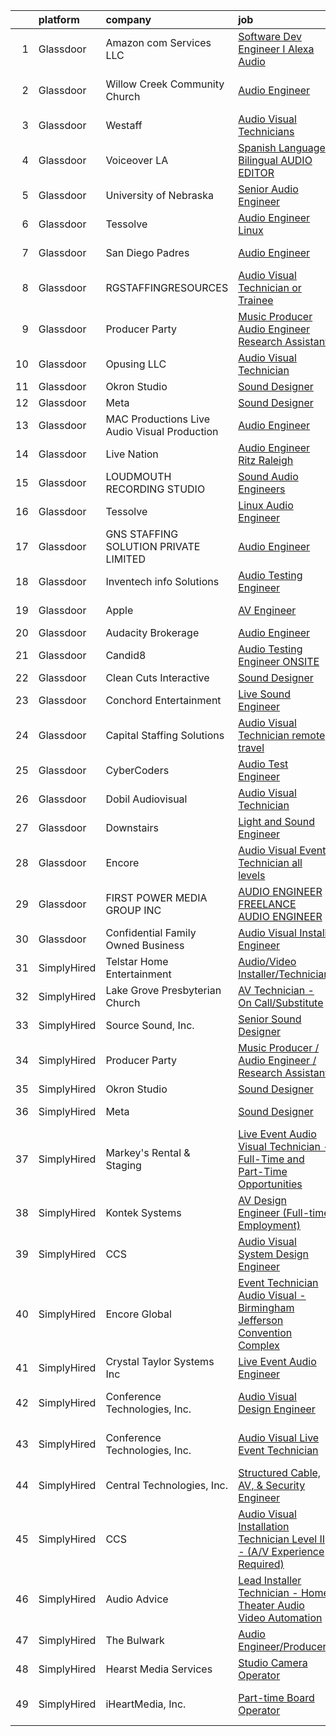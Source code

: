 

|    | platform    | company                                      | job                                                                                                                                                                                                                                                                                                                                                                                                                                                                                                                                                                                                                                                                                                                                                                                                                                                                                                                                                                                                                                                                                                                                                                                                                                                                                                                                                                                          | update_time   | location                    |
|---:|:------------|:---------------------------------------------|:---------------------------------------------------------------------------------------------------------------------------------------------------------------------------------------------------------------------------------------------------------------------------------------------------------------------------------------------------------------------------------------------------------------------------------------------------------------------------------------------------------------------------------------------------------------------------------------------------------------------------------------------------------------------------------------------------------------------------------------------------------------------------------------------------------------------------------------------------------------------------------------------------------------------------------------------------------------------------------------------------------------------------------------------------------------------------------------------------------------------------------------------------------------------------------------------------------------------------------------------------------------------------------------------------------------------------------------------------------------------------------------------|:--------------|:----------------------------|
|  1 | Glassdoor   | Amazon com Services LLC                      | [Software Dev Engineer   I  Alexa Audio](https://www.glassdoor.com/partner/jobListing.htm?pos=130&ao=1136043&s=58&guid=00000182d8f991c78ed479481bf0574d&src=GD_JOB_AD&t=SR&vt=w&cs=1_47227f43&cb=1661497610996&jobListingId=1008082334398&jrtk=3-0-1gbcfj4f8kui3801-1gbcfj4fnjm5f800-1c8cded26f7f6b49-)                                                                                                                                                                                                                                                                                                                                                                                                                                                                                                                                                                                                                                                                                                                                                                                                                                                                                                                                                                                                                                                                                      | 5d            | Sunnyvale, CA               |
|  2 | Glassdoor   | Willow Creek Community Church                | [Audio Engineer](https://www.glassdoor.com/partner/jobListing.htm?pos=121&ao=1136043&s=58&guid=00000182d8f991c78ed479481bf0574d&src=GD_JOB_AD&t=SR&vt=w&ea=1&cs=1_f9b27898&cb=1661497610996&jobListingId=1008079971062&jrtk=3-0-1gbcfj4f8kui3801-1gbcfj4fnjm5f800-5f6115225a2478d4-)                                                                                                                                                                                                                                                                                                                                                                                                                                                                                                                                                                                                                                                                                                                                                                                                                                                                                                                                                                                                                                                                                                         | 7d            | South Barrington, IL        |
|  3 | Glassdoor   | Westaff                                      | [Audio Visual Technicians](https://www.glassdoor.com/partner/jobListing.htm?pos=113&ao=1110586&s=58&guid=00000182d8f991c78ed479481bf0574d&src=GD_JOB_AD&t=SR&vt=w&ea=1&cs=1_1bf5b6d9&cb=1661497610995&jobListingId=1008086594453&cpc=6FC5BA77C9A4CD78&jrtk=3-0-1gbcfj4f8kui3801-1gbcfj4fnjm5f800-38a9377f37f246b5--6NYlbfkN0BjjkWxnJMqt2bWVcRaVAlvBRsjLKeJHSTiWSuT7OinMaCUamQqkcii4RfH2hgQDyh5f9Hh5vkQVhFcPgDtaBpyupADB44ZllGmcS0bLZpiFFC_7y1MQ0GnwvhComSHVOf1gMPENF6hzsK0y9WT37gj5XJXq3-OmyU7XVxcBnx3P4-jgIsFUVWAcehupG868muve_NI1O9YLtsGdLiN5nqE_RnG0OpFOHsYgy-khNqo9K9gV6z0J8BCF2DENdYIJfcgj8JJTWOmlmB36Bdn1b3EL66-0mnyM2Z4W6FygRrm0lVm1vpNtw-UDLowqwE9pZPAF34-X3-_Um0da5gw1c-LkSaB8oLL2kH0inpjEXalFVxSCng6tFPm4a2_K95K8ktGUgmLF-rsD5NExv-4cUn9NVojYKts091Zp1OiYwjvCN6sO6XtZc3DBHJe1a3OnYZYJk6gdSDrhGx9cd55RIVg-gYGpEJotwo%3D)                                                                                                                                                                                                                                                                                                                                                                                                                                                                                                                                                            | 3d            | New Orleans, LA             |
|  4 | Glassdoor   | Voiceover LA                                 | [Spanish Language Bilingual AUDIO EDITOR](https://www.glassdoor.com/partner/jobListing.htm?pos=125&ao=1136043&s=58&guid=00000182d8f991c78ed479481bf0574d&src=GD_JOB_AD&t=SR&vt=w&ea=1&cs=1_9563fdce&cb=1661497610996&jobListingId=1008094120226&jrtk=3-0-1gbcfj4f8kui3801-1gbcfj4fnjm5f800-6202da474e906623-)                                                                                                                                                                                                                                                                                                                                                                                                                                                                                                                                                                                                                                                                                                                                                                                                                                                                                                                                                                                                                                                                                | 24h           | Remote                      |
|  5 | Glassdoor   | University of Nebraska                       | [Senior Audio Engineer](https://www.glassdoor.com/partner/jobListing.htm?pos=126&ao=1136043&s=58&guid=00000182d8f991c78ed479481bf0574d&src=GD_JOB_AD&t=SR&vt=w&cs=1_40f0dee3&cb=1661497610996&jobListingId=1008081982460&jrtk=3-0-1gbcfj4f8kui3801-1gbcfj4fnjm5f800-ea713fcb67afc116-)                                                                                                                                                                                                                                                                                                                                                                                                                                                                                                                                                                                                                                                                                                                                                                                                                                                                                                                                                                                                                                                                                                       | 6d            | Lincoln, NE                 |
|  6 | Glassdoor   | Tessolve                                     | [Audio Engineer  Linux ](https://www.glassdoor.com/partner/jobListing.htm?pos=124&ao=1136043&s=58&guid=00000182d8f991c78ed479481bf0574d&src=GD_JOB_AD&t=SR&vt=w&ea=1&cs=1_aecd2a1f&cb=1661497610996&jobListingId=1008090952820&jrtk=3-0-1gbcfj4f8kui3801-1gbcfj4fnjm5f800-7008142a89000d83-)                                                                                                                                                                                                                                                                                                                                                                                                                                                                                                                                                                                                                                                                                                                                                                                                                                                                                                                                                                                                                                                                                                 | 1d            | Sunnyvale, CA               |
|  7 | Glassdoor   | San Diego Padres                             | [Audio Engineer](https://www.glassdoor.com/partner/jobListing.htm?pos=118&ao=1136043&s=58&guid=00000182d8f991c78ed479481bf0574d&src=GD_JOB_AD&t=SR&vt=w&ea=1&cs=1_964798a3&cb=1661497610996&jobListingId=1008087488893&jrtk=3-0-1gbcfj4f8kui3801-1gbcfj4fnjm5f800-0ab1e7430391e7cd-)                                                                                                                                                                                                                                                                                                                                                                                                                                                                                                                                                                                                                                                                                                                                                                                                                                                                                                                                                                                                                                                                                                         | 3d            | San Diego, CA               |
|  8 | Glassdoor   | RGSTAFFINGRESOURCES                          | [Audio Visual Technician  or Trainee ](https://www.glassdoor.com/partner/jobListing.htm?pos=108&ao=1110586&s=58&guid=00000182d8f991c78ed479481bf0574d&src=GD_JOB_AD&t=SR&vt=w&ea=1&cs=1_dcb92909&cb=1661497610995&jobListingId=1008095220545&cpc=71532419B2302243&jrtk=3-0-1gbcfj4f8kui3801-1gbcfj4fnjm5f800-848d034d0960fafe--6NYlbfkN0AiSEjTlNS2GzyYz1B9QXC5hgXCjyjthZu1PBowGrpgQ1APuB1plr8QOeU3sT2ETwkpHdzK4SGYOiKtQ7d3e8dbeCHcqzZdxUCZu9BZH5LVRWQbu3vUTmGOks0T_I7GNNUv1DSTkaNhW8vvK2xi9Sm3yuYOiQH9KoNOMx60Vh3WznPGqk3eLQOP9mLtnyKN-3E-L2pnwKodMRrUWzPZLvkGduZt9sOggPSY52dce0JHnd7mrsZKj8EBiY7sj10H638rssRIBS1UK49y3fnw0p1OLY4c3RdV01gNjSsiUbleWUhow1PLkJgWFum-WrPDTsY8y2gaqpbc0yGSMXHAS45gYMDQo16H3Vdz3dAVnMPOEjdBzusp2-Lim2y70zqDqZks3pNy8VMJ6EHuvUKk6zc8kDP385osgQfwkxhJRrtZapcKTYeK2v1J5BcP4W4UJcCLlz2D1-1Yy9yjm-rXJ2kTsDkS47cj6qBqU9M08ZrT3cVWVzMzvPcGKNZgQ3VPv78GJy5bGOav7g%3D%3D)                                                                                                                                                                                                                                                                                                                                                                                                                                                                                                  | 24h           | Atlanta, GA                 |
|  9 | Glassdoor   | Producer Party                               | [Music Producer   Audio Engineer   Research Assistant](https://www.glassdoor.com/partner/jobListing.htm?pos=114&ao=1136043&s=58&guid=00000182d8f991c78ed479481bf0574d&src=GD_JOB_AD&t=SR&vt=w&ea=1&cs=1_1620e1d7&cb=1661497610995&jobListingId=1008091585950&jrtk=3-0-1gbcfj4f8kui3801-1gbcfj4fnjm5f800-0ab832e774ab98d7-)                                                                                                                                                                                                                                                                                                                                                                                                                                                                                                                                                                                                                                                                                                                                                                                                                                                                                                                                                                                                                                                                   | 1d            | Remote                      |
| 10 | Glassdoor   | Opusing LLC                                  | [Audio Visual Technician](https://www.glassdoor.com/partner/jobListing.htm?pos=112&ao=1110586&s=58&guid=00000182d8f991c78ed479481bf0574d&src=GD_JOB_AD&t=SR&vt=w&ea=1&cs=1_8c3f328a&cb=1661497610995&jobListingId=1008093659746&cpc=9908D8D4413DBB8A&jrtk=3-0-1gbcfj4f8kui3801-1gbcfj4fnjm5f800-f9f3b560759cb9db--6NYlbfkN0BI5eHmqjjPDl8s93JqC14YPAg6ztQoQDq3wdG9c7Dxwt5bt1LNMfbLXWrJAylyb1JD9aHKvBnan_UHUPk1w7CSKU6JMVIMpHHx76NHBP9BCXxY4xHVa0B-SKseDjZlrtZT9wTLv2tKmsnktrVq7RMcbxEoahAKvRhIO0Kv2szMd41JVu2ttUwgLG-PivPJ4rXUQMxYQGtab0JnH_ZLr4BzpqY5tmOvkicrnjsmRQtHT0zsp0osRRLqIjyjjggkLTpuHI9sPmWTO57fGfd9AjCn65C3hPRGWg_5AtO7HUuKVbpU6bECypwz8qdGX217i_hkTCsaIxLMtL7pQQcY2u_YjwCNJoxoW_IZNLch005wpBHVGfYem8zUhhVMGU38o0KG1vFpPuSBJiZEVG4b9yNnu-1seAVlj0OxqijJB_6RG8pi88KIYxY-L4IoYz5GqmRPSYEt7OQS_rWJ2VmDqwGrbYZjoMUy9iL1c6tl0dYLX66A8qcHlL69ddcTRi5rTsemRB0kKoGfxQ%3D%3D)                                                                                                                                                                                                                                                                                                                                                                                                                                                                                                               | 24h           | Los Angeles, CA             |
| 11 | Glassdoor   | Okron Studio                                 | [Sound Designer](https://www.glassdoor.com/partner/jobListing.htm?pos=117&ao=1136043&s=58&guid=00000182d8f991c78ed479481bf0574d&src=GD_JOB_AD&t=SR&vt=w&ea=1&cs=1_2be12389&cb=1661497610996&jobListingId=1008079733036&jrtk=3-0-1gbcfj4f8kui3801-1gbcfj4fnjm5f800-d7d03bc56f607eed-)                                                                                                                                                                                                                                                                                                                                                                                                                                                                                                                                                                                                                                                                                                                                                                                                                                                                                                                                                                                                                                                                                                         | 7d            | Remote                      |
| 12 | Glassdoor   | Meta                                         | [Sound Designer](https://www.glassdoor.com/partner/jobListing.htm?pos=120&ao=1136043&s=58&guid=00000182d8f991c78ed479481bf0574d&src=GD_JOB_AD&t=SR&vt=w&cs=1_3ae33c7c&cb=1661497610996&jobListingId=1008068607284&jrtk=3-0-1gbcfj4f8kui3801-1gbcfj4fnjm5f800-994aa574a818d0ec-)                                                                                                                                                                                                                                                                                                                                                                                                                                                                                                                                                                                                                                                                                                                                                                                                                                                                                                                                                                                                                                                                                                              | 13d           | Remote                      |
| 13 | Glassdoor   | MAC Productions Live Audio Visual Production | [Audio Engineer](https://www.glassdoor.com/partner/jobListing.htm?pos=101&ao=1110586&s=58&guid=00000182d8f991c78ed479481bf0574d&src=GD_JOB_AD&t=SR&vt=w&ea=1&cs=1_70030ab7&cb=1661497610994&jobListingId=1008088368440&cpc=9A35C3CDC9AD954F&jrtk=3-0-1gbcfj4f8kui3801-1gbcfj4fnjm5f800-c532bcc5b656820f--6NYlbfkN0D0ZqxdZg2TwcIemQ4yr89eGinLCR7bn2QHXosobzuZILo9zeyiR6UTt7ug0SPTCh5ozP5dAgZaFTTuNnEXk0fUAByKF_pKu2QZarnNESNx0fd2Z_6gSF0pNqZqxHV5wvkLgGlGDOl5wlaIJG52KVq_QM5F6_ahMNOivKkxdoY-Ig8uqK453EbhmJRY_uR66yaVwt6xrOAmSTjbXNj2EhL2q9lVlvl1OXd1ZizkJuJGq25gwM3AYYhH_XNM_zQu8uqV3nnZf_8EIHYk4qdi5n5TzG6NbxJpsVLIn4uqSE6GvzKzgCANvrFavzb6PBuv1fw6md44z3P9qHpI5HjDOlSZQuxTvQO1A3dFOpilu7r_wyVN1AyWoJxBBHAxxwaEVjiLKtFa44iKwUl4CBWWtZbQ_u_valZgxbYfnTkMd-kfsTvjcJbCktF0bIyiSIIAYMPcaBCNI2G2OAEyCynBGy4Cxm-hw95cgtKLi8Z7nGyMVZ2_jipN3cwtAU_gdvTpcCItmcXLTK5nAg%3D%3D)                                                                                                                                                                                                                                                                                                                                                                                                                                                                                                                        | 2d            | Cincinnati, OH              |
| 14 | Glassdoor   | Live Nation                                  | [Audio Engineer   Ritz Raleigh](https://www.glassdoor.com/partner/jobListing.htm?pos=128&ao=1136043&s=58&guid=00000182d8f991c78ed479481bf0574d&src=GD_JOB_AD&t=SR&vt=w&cs=1_627d1db9&cb=1661497610996&jobListingId=1008069042687&jrtk=3-0-1gbcfj4f8kui3801-1gbcfj4fnjm5f800-8631470ac1702c27-)                                                                                                                                                                                                                                                                                                                                                                                                                                                                                                                                                                                                                                                                                                                                                                                                                                                                                                                                                                                                                                                                                               | 13d           | Raleigh, NC                 |
| 15 | Glassdoor   | LOUDMOUTH RECORDING STUDIO                   | [Sound   Audio Engineers](https://www.glassdoor.com/partner/jobListing.htm?pos=116&ao=1136043&s=58&guid=00000182d8f991c78ed479481bf0574d&src=GD_JOB_AD&t=SR&vt=w&ea=1&cs=1_184d5ce2&cb=1661497610996&jobListingId=1008070276907&jrtk=3-0-1gbcfj4f8kui3801-1gbcfj4fnjm5f800-eb478c6bbd903257-)                                                                                                                                                                                                                                                                                                                                                                                                                                                                                                                                                                                                                                                                                                                                                                                                                                                                                                                                                                                                                                                                                                | 11d           | Toledo, OH                  |
| 16 | Glassdoor   | Tessolve                                     | [Linux Audio Engineer](https://www.glassdoor.com/partner/jobListing.htm?pos=119&ao=1136043&s=58&guid=00000182d8f991c78ed479481bf0574d&src=GD_JOB_AD&t=SR&vt=w&ea=1&cs=1_745bfb3e&cb=1661497610996&jobListingId=1008090952739&jrtk=3-0-1gbcfj4f8kui3801-1gbcfj4fnjm5f800-fbb373dfba9ba8cd-)                                                                                                                                                                                                                                                                                                                                                                                                                                                                                                                                                                                                                                                                                                                                                                                                                                                                                                                                                                                                                                                                                                   | 1d            | Sunnyvale, CA               |
| 17 | Glassdoor   | GNS STAFFING SOLUTION PRIVATE LIMITED        | [Audio Engineer](https://www.glassdoor.com/partner/jobListing.htm?pos=109&ao=1110586&s=58&guid=00000182d8f991c78ed479481bf0574d&src=GD_JOB_AD&t=SR&vt=w&ea=1&cs=1_2f6a3354&cb=1661497610995&jobListingId=1008091693660&cpc=9908D8D4413DBB8A&jrtk=3-0-1gbcfj4f8kui3801-1gbcfj4fnjm5f800-02821c216df8564c--6NYlbfkN0DSIQBZQ-2Vai8_rtyWPENsIrxgvuk_9OUeK1VKqbOx9HU1FkKsTKPGTJ1fQ9JpvdfILB_xiS_THIHvkhReTf8TAsrOjYTlfzGEoYEMqq8cRQ9zmRNXn0IbS5p_XgOLf9XvUgzoA9zEPB9fuc_10DiRiXTwqiGnMAyekwq3A8uEHOyjZuEKVJu_-6TONuudzVWuM2CA7dK8H5PbFIf4fR9YXNr7IvD4mBnPKGdj6abw_3RseGKyTKxPJWmhSu7aws0_-W78IsWoa-ctB5owXz7xOhIVlOryiR4CHhIl6JyoxLuNH1Zm7s7o5g_8DQuZdPepvIzTa4UtVZ4EGhoVVxHhjndHCh0QcHDmBa5RTUyS1iUvczwz-fblHtOI6yHFIPpQ4SnfqFlSvlogpm2_N_ebYcdm4ZL_5mnrSm1hYKiSBaxrXhEjp3ROFJCHlMwgZlHNzVPn_zFMxgnpqOoNWvZl8oqGpmB3niqNOHG9r7vgRNM7qy_5PzuCeRxE-UxbB0U%3D)                                                                                                                                                                                                                                                                                                                                                                                                                                                                                                                                      | 1d            | San Francisco, CA           |
| 18 | Glassdoor   | Inventech info Solutions                     | [Audio Testing Engineer](https://www.glassdoor.com/partner/jobListing.htm?pos=122&ao=1136043&s=58&guid=00000182d8f991c78ed479481bf0574d&src=GD_JOB_AD&t=SR&vt=w&ea=1&cs=1_4762d405&cb=1661497610996&jobListingId=1008073825182&jrtk=3-0-1gbcfj4f8kui3801-1gbcfj4fnjm5f800-7a106daba3326c4f-)                                                                                                                                                                                                                                                                                                                                                                                                                                                                                                                                                                                                                                                                                                                                                                                                                                                                                                                                                                                                                                                                                                 | 9d            | Sunnyvale, CA               |
| 19 | Glassdoor   | Apple                                        | [AV Engineer](https://www.glassdoor.com/partner/jobListing.htm?pos=103&ao=1110586&s=58&guid=00000182d8f991c78ed479481bf0574d&src=GD_JOB_AD&t=SR&vt=w&cs=1_d6e0bbbb&cb=1661497610993&jobListingId=1008082345762&cpc=8795CF9063CD573D&jrtk=3-0-1gbcfj4f8kui3801-1gbcfj4fnjm5f800-bdffa908d5e1893d--6NYlbfkN0BvKrLyj5gPmtZO9T8euul8TCxuuKNOtzRJOomxnwSEodTz2Bc-sPZlFpP0h5lDivoUZvGw1CvELyHIjSDHKgqOI_WI16SyXMf2qmBqBRuYZXSSLfTGsTAGYRDjzA5af0gK9JhJOhPkUEfZSskaNUBHi2967Ij8AAm8pbx8V2V0bflMxbZVx7L7UNjGASFqUiBOoTo9OJtxko1COsrphuO4F0AuiKvIX5MtUH0z2iCGfsZUCmFi4dLfhlNi15nESHBJ8teMM_Cvf8xi9R8Z_yI8AgP5YMFaYnJmwUa1WkWTenPlWCRAa6T3JddRd6O4Sx0sM17o5J5_I9a6U3Cf4YUzv_oj4FcGrRADbYn29GqgK3J8vJ010wn9RJNOo1q50us0COEiz_JDdapdbwpS6Ld_wZ59xMKuoPdluPgfQ6SSPilLQHOCTsdtDuWRLRGQH8ouM5XfG3qEAukxGRqbIU7wJKUg0xdeLzOxfs3PPG0YWmp9X5JPo10eHJDY7t4Oi0L2K3OObgnuMVxvS9E7nPZRamq2OvUmN-d1Gb3DDUlfhyFtLdf8goUN1BRJUAIadvgYqGeGIZh5BjNUeVST6mvB9pnQO0F73LYAcB1S0OOwWE9qoC4lRSHLjsnN1qMJB0FULhWPNN_Int93egGUf8FroGkP-NUQPr7a4_G37pDDau9k-BqBScGNlk053aQfu2LRcfpDjZkGhkANPLR1AcxgDGJ0qORCX-6nVF-6bIiY6L-s5JPOzIbhZCEknlkzi4QFIWfCbyuBwGkhpmraKeOHO0EZ83aUyejCmPbfaNOdqI-ZSVJ4Lh8tpn4p91vAFCpNuGOVDE6zgFPD0R2Rh0V22ZWiXeKkQyKr1648ufPmEPwqGwjWdwVJyYwfu68udCe1nUcmcDwgaD1QCmPlJKNSHNiTrdx6TnEg8rd0c68WOrkQ4fpOAfw3)                                                                                            | 5d            | New York, NY                |
| 20 | Glassdoor   | Audacity Brokerage                           | [Audio Engineer](https://www.glassdoor.com/partner/jobListing.htm?pos=115&ao=1136043&s=58&guid=00000182d8f991c78ed479481bf0574d&src=GD_JOB_AD&t=SR&vt=w&ea=1&cs=1_d8b827d0&cb=1661497610996&jobListingId=1008093807658&jrtk=3-0-1gbcfj4f8kui3801-1gbcfj4fnjm5f800-0190b5487932e263-)                                                                                                                                                                                                                                                                                                                                                                                                                                                                                                                                                                                                                                                                                                                                                                                                                                                                                                                                                                                                                                                                                                         | 24h           | Austell, GA                 |
| 21 | Glassdoor   | Candid8                                      | [Audio Testing Engineer ONSITE](https://www.glassdoor.com/partner/jobListing.htm?pos=127&ao=1136043&s=58&guid=00000182d8f991c78ed479481bf0574d&src=GD_JOB_AD&t=SR&vt=w&ea=1&cs=1_14f98c3d&cb=1661497610996&jobListingId=1008072043126&jrtk=3-0-1gbcfj4f8kui3801-1gbcfj4fnjm5f800-a0644f7d6f6efc15-)                                                                                                                                                                                                                                                                                                                                                                                                                                                                                                                                                                                                                                                                                                                                                                                                                                                                                                                                                                                                                                                                                          | 10d           | Sunnyvale, CA               |
| 22 | Glassdoor   | Clean Cuts Interactive                       | [Sound Designer](https://www.glassdoor.com/partner/jobListing.htm?pos=105&ao=1110586&s=58&guid=00000182d8f991c78ed479481bf0574d&src=GD_JOB_AD&t=SR&vt=w&ea=1&cs=1_ba0658e6&cb=1661497610994&jobListingId=1008068462835&cpc=654405A9B1E0A9F5&jrtk=3-0-1gbcfj4f8kui3801-1gbcfj4fnjm5f800-180f36a67d041096--6NYlbfkN0BdWmvb-rJl2QNnPZsqfom0WtyBpRDZD-qGOAPpXEAerX6a6oApLbNube8VIkmBRry4WGRoB0qsfFORcDwlv5J-Sd2QpNdWVPU3rpOKe16b-v51oCGYFn1Gg0GCh9sLO-2YemhZ2pKU_mGnQ6gmjy9PJXCZWcP9S85pmy_gMB17x15owpHU1MnjT43sqb3YyQCS-n3MSFJD-u30USFpm_13akzGtnETKi65Plp1gUij6uwhLRGCQL1KpqpJtEWfH0bNS5gllajyJmNxoUkTuOZrBJ6NhXVsBydj0CqOR8WqL0R155CecHP_jAVXdAoTg5OZ0AP1ME_7jA_jGWqPZtOd7aDlpfrqsZ-CjdH9OsrekNnnkP6eNSQpjZDqA8VdzDkmrKYXSjCEXwe0EloJI4zi2XAsFN_bCuA2M76DP03E2gXmxqPhqfAUfQJIqtwqwwJsnZKcnw1iPHfr4ZDgjt0WUxAEA0xthgSnvYDwBO7SkVSz0KzM9bgH)                                                                                                                                                                                                                                                                                                                                                                                                                                                                                                                                                    | 13d           | Remote                      |
| 23 | Glassdoor   | Conchord Entertainment                       | [Live Sound Engineer](https://www.glassdoor.com/partner/jobListing.htm?pos=107&ao=1110586&s=58&guid=00000182d8f991c78ed479481bf0574d&src=GD_JOB_AD&t=SR&vt=w&ea=1&cs=1_e8d9a47e&cb=1661497610995&jobListingId=1008088946789&cpc=82B3195DA92CAF92&jrtk=3-0-1gbcfj4f8kui3801-1gbcfj4fnjm5f800-f3f9eea57a983ca9--6NYlbfkN0BKUou6V2sgnxTw0gblZcy6InCuwTZCwEAFzAfyAJpbl3ZjWBFMy83ezJfgF92Z-W5MXnXrnPDWMfXQEYAq_D2vGcDfAyY7IEHDPoY5h-YNlYusBjuP71PAU--4FBvdcRg4XYUnGEKdbLm9AWhIy_eUwBNmXKXtIKz3mbl7k_NEIwoUxK6dIpaqfV-f_KTJTC2_BA2sMWDH-mJ8bns_yv6YNoa8XMfp-mbbA_o8qjzod_8AuWtL7LNdMwSZOeB3oymM1PY1xFF3pnv7VVXixTRY6EfkKAkMUqgFCcsT0s3iAQ_PdWDfBvs_sfjAfwCx-DsQVWuIkDvJO1Y85QhoNL7Kd5TxulL3GFWYqP6FJizAuysky-Yx9FdKXhIxu1rBya7qb72-C_IGtPh4fcaADy6soq-YPAQ_zpycScVcpxvAimpwi93NGBzmGp25MyekUah4Tbqy5TkgZoXjI6rQ49ZR5VjXjLN0obraJ7Ue1FZNeLQwhJrC9p4ymKT__-iOVeo%3D)                                                                                                                                                                                                                                                                                                                                                                                                                                                                                                                                 | 2d            | Boston, MA                  |
| 24 | Glassdoor   | Capital Staffing Solutions                   | [Audio Visual Technician  remote   travel ](https://www.glassdoor.com/partner/jobListing.htm?pos=111&ao=1110586&s=58&guid=00000182d8f991c78ed479481bf0574d&src=GD_JOB_AD&t=SR&vt=w&ea=1&cs=1_7a0924a6&cb=1661497610995&jobListingId=1008089286479&cpc=9908D8D4413DBB8A&jrtk=3-0-1gbcfj4f8kui3801-1gbcfj4fnjm5f800-58a2ac790cbef7a0--6NYlbfkN0AHXq2vAVwR3IH7wgnTMdWCa3HguypIXx0DFudX-u0zu6XSU0N9gDGCMsnO9yvyAfP0AcUUy5pgZYqOGBjnQvOJfbmNz0yZrTHqEJkk8ezF42L1C4Przot5xDtkii4up36K-WYCdCGw0nSkisKiWigzVHu_mhEqRu2KRSsDfiPp9tTiBc1ozpF8qmEcmDnVd0HxV_mRWq8kmgqnFI7ECHDem2ZQ0Rqp0-T2VvuQ3P8cprDBjUPos2GXbNM6uT3EN3Bi7nwhLBQDtgVCTsWGflhBI60HS22k3Y3lnAbpDnAP_8qEV00Vt9sxJ9AjRav_y-oV5g2ANpTYE0CkYUMpDOQo67SPlSHmCbh2ckQgVzXy0MA52CP7QDWT_K5ZmwRVFqRJbTf15RwXmWAAySEZtquOlDm8idUKAyjUdBamTlditU7ZIK83GrZa0_ugXt4-p2xgBSPq8gq07iEA-FQ1tXxXPbQuq_KkuJMTVbxYHTpn-GOnXnl1BV6T-6FZNagPWAMNTrq_ux-wlev0f6ql7o3f)                                                                                                                                                                                                                                                                                                                                                                                                                                                                                         | 2d            | Remote                      |
| 25 | Glassdoor   | CyberCoders                                  | [Audio Test Engineer](https://www.glassdoor.com/partner/jobListing.htm?pos=110&ao=1110586&s=58&guid=00000182d8f991c78ed479481bf0574d&src=GD_JOB_AD&t=SR&vt=w&ea=1&cs=1_e16883a8&cb=1661497610995&jobListingId=1008088932301&cpc=334ABAF5D42DC775&jrtk=3-0-1gbcfj4f8kui3801-1gbcfj4fnjm5f800-bb1b2afd8f59c30f--6NYlbfkN0CpFJQzrgRR8WqXWK1qKKEqALWJw739KlKqr2H-MSI4eoBlI4EFrmor2FYZMP3muM2iY6zZv4sQHpBr3hCgPSzduY73VcET6ecHFYhhBxw_HzMKT5t415O18vq1o3_ewUNxi09L1kGgv3Q1ibJRvVby8bMwHBWb947j20mPjCgo_PrEZKXl9qvEiOYQsz3jUnR3tsPPawrJdYv2K0MhfKGs9fhdwpI_lJcBWY5zPa4bqFuqWJBTRwp94940iCTFzSol34dHTOVlbwJp5TuixzkG9sd_B_QJ6b4O11errVoYG0w7F_Ags-PCOFMPX-3638SJ4QQRKO4tu9PUgpNlxzlio-hT2GAbLZ275djtiRj_Njp_GDHJsQuTK4pNEXKbSunNo4GEqmpgvgM_lo8BGxYoD6_wuMGpkmB5HRWZHBVTariYC45a7fJyJy-KCTbTcgKPb4mu79sv6CxsSMTLc36YNxkE_LWJsq18ZJDTyHPpTgcWAPnRG6HVTeWTukVOHKtVklCwRtbAqLPxVQLeHpfElynwBjabeM7pseeEoPaxkHKC3kmuuEG8wJhj4QstdtMysMaywGU3_WF3LWJKM5U9YUmHNazAY79Gf8deDvR7G6Xr2_C0-FXf8f3IFJJHdcu9aRSl4aDhZR_yhVGrQM6JBnFNEWGpiwVqmin0DjsUj7xpPMRIjKLxUH04DwRBpIK3uYP2_twqS8LFBD51sHE4KKiRXkQmpMHYWbcgfyUIp01JUiqnRAl4NGYQSJQcPdFu8AqGuvTyqKZ0oFOkWyiYzuxaeQ44HoCclewr6TL4rzJsNxoMSNhbyOl7Zeg5jLvSdrol3jshKy587GSC-ci3RhyQi_VK2qe8MX5tZ_UF_ox0QLZ4hD9iIHdZC0hdZp-wjruTlHTng2kBuNuv9jU_tNPhUSlHoDblF7xFBivsYwGvSA0BMq97KBj3tuD4cHSGU3k324saPndNEk0TFRGI36kt89pgBXKkFbyyTzo_klyFgPj_uPqf_DJD-iXgFyY%3D) | 2d            | Nashville, TN               |
| 26 | Glassdoor   | Dobil Audiovisual                            | [Audio Visual Technician](https://www.glassdoor.com/partner/jobListing.htm?pos=102&ao=1110586&s=58&guid=00000182d8f991c78ed479481bf0574d&src=GD_JOB_AD&t=SR&vt=w&ea=1&cs=1_7e9a1f62&cb=1661497610994&jobListingId=1008095358447&cpc=275B60D2C545FCD5&jrtk=3-0-1gbcfj4f8kui3801-1gbcfj4fnjm5f800-f284d8efc048f867--6NYlbfkN0A953Z9EfJZc5Z9y7Wb0NkuJO-5BBnqXCJSieP3bN3oT-VJf1oG0BiHuovr5FblWrPVZRQNhJCeDbmPu--JNYVVlke3KgWphy9li-3WZh39hEwx4_Lh40556GKYHOrMWe0NwFB99LpWIO4H8UbQeHN7_FQE0r8uYRCTSwwCWol-mhsB3GIDKWW7fasReSH7YU9EN6HefU57jZ3nLhJW1VyUKXbrokbNKIu3GUHFrof8iSe0YjGOEnL2ugz1GCma93dPZxv4K3jNbhszBC-3v6tdHHwXLwhb_TcTdG3YZTC-7Ta4VePQ5mDhnwA5KNMtfsRqJp4Zfs1kiS0RWL8HitsITgHHblmEvNj1V-J28S6kF6RVPdw4qQe2rxvyf5i5EqCv9lkXuOLXdBSFFset_r5f4l8YJ-7ijTgfSTAbvPvsA6AX4vb4tyaLNTmKd3dx_ev9gDsVs0x060FN206WW1W2DE4QZDn44QyO1D80_uYq3wx73L-9QHmsL3sxkJ9G84BS4KmwXhdECw%3D%3D)                                                                                                                                                                                                                                                                                                                                                                                                                                                                                                               | 24h           | Boston, MA                  |
| 27 | Glassdoor   | Downstairs                                   | [Light and Sound Engineer](https://www.glassdoor.com/partner/jobListing.htm?pos=129&ao=1136043&s=58&guid=00000182d8f991c78ed479481bf0574d&src=GD_JOB_AD&t=SR&vt=w&ea=1&cs=1_b5fc1798&cb=1661497610996&jobListingId=1008086117902&jrtk=3-0-1gbcfj4f8kui3801-1gbcfj4fnjm5f800-771dcbd927079d58-)                                                                                                                                                                                                                                                                                                                                                                                                                                                                                                                                                                                                                                                                                                                                                                                                                                                                                                                                                                                                                                                                                               | 3d            | Park City, UT               |
| 28 | Glassdoor   | Encore                                       | [Audio Visual Event Technician   all levels](https://www.glassdoor.com/partner/jobListing.htm?pos=106&ao=1110586&s=58&guid=00000182d8f991c78ed479481bf0574d&src=GD_JOB_AD&t=SR&vt=w&ea=1&cs=1_55669fcf&cb=1661497610994&jobListingId=1008095139894&cpc=F5E96E35A1725171&jrtk=3-0-1gbcfj4f8kui3801-1gbcfj4fnjm5f800-eccfa0d76ee8dc4f--6NYlbfkN0DyLD__ZQpJZwLO2s49LS2dcS2T4cy1KEhKtYr6CiU9rBB95dcJRybVhjpXJ4YzQ4vdqy8zFB33esTDqvpWcwPB4bwNRalvGjhv-n0C5Jqa_J1-7Jg-o5nIBoEzuLCmMHhWs9kHSiDrYwdkH1ZOtSL-k5SA_aQX4PCZH_oSeiaKQCg-m2ozrtl9EcIesOW0E027iGQO2LJ__YQ32yW8DndckScckqziZ50SyZAO0kVdIqQuQnKPanQ56BUvBv1-mZVV1i2YGMpmd5nGUOH1CgRpa2T1fkUxTfXEgz08m898lPDw24ZzNPKNq1sXa5ENsw7D1270YNDpu26Vd_AeJOODpalOBG3st2qZWpB3q6EDFGkHZObIU6AttyBJ0WhZLjucittWZb8vUc4Qv2g6pBHwqur1hxPrIAGjV10GDtMaR6INP7ateRLshe-c_8yynRHtd9209x-3JjrMP05DivonQBZD9JgBLiZ7X6wcYz8-ghm-p0htjPLXv4zfw-JS1iBG8O1um5zamw%3D%3D)                                                                                                                                                                                                                                                                                                                                                                                                                                                                                            | 24h           | Monterey, CA                |
| 29 | Glassdoor   | FIRST POWER MEDIA GROUP INC                  | [AUDIO ENGINEER   FREELANCE AUDIO ENGINEER](https://www.glassdoor.com/partner/jobListing.htm?pos=123&ao=1136043&s=58&guid=00000182d8f991c78ed479481bf0574d&src=GD_JOB_AD&t=SR&vt=w&ea=1&cs=1_f839a720&cb=1661497610996&jobListingId=1008081595208&jrtk=3-0-1gbcfj4f8kui3801-1gbcfj4fnjm5f800-3b15760e8ccb2758-)                                                                                                                                                                                                                                                                                                                                                                                                                                                                                                                                                                                                                                                                                                                                                                                                                                                                                                                                                                                                                                                                              | 6d            | Silver Spring, MD           |
| 30 | Glassdoor   | Confidential   Family Owned Business         | [Audio Visual Install Engineer](https://www.glassdoor.com/partner/jobListing.htm?pos=104&ao=1110586&s=58&guid=00000182d8f991c78ed479481bf0574d&src=GD_JOB_AD&t=SR&vt=w&ea=1&cs=1_99108d80&cb=1661497610994&jobListingId=1008093620010&cpc=1CBFC3E34E2A31FF&jrtk=3-0-1gbcfj4f8kui3801-1gbcfj4fnjm5f800-8351638004ed9ba2--6NYlbfkN0AmKJ0F-d9xa_gIHcuEmcrcHxM_bdhlVO0AJ5gaR5K1J72Z1Mzppb5uYUFF0EBpm4Fb6vNpi4fmP_jB5ppA4fkJduXgJdopSq_n2KqEL-MZ4SmQ52cRgen9q3I4Yxb70Gn6pjgU_Il7NZpmMcKAITkY0h47ZTq_Qb-atuj1j6aeRTAis5yGeaubEphl9-M3-2l_NzlacmBr24LnbkBESNofjZaPRH6WOb_9o6isgSspW0Xz1DyfV9XUDI-ng1BfazPqutomv_ag1VyTknSbFYTtGUmb85tBnAfo-hP7gHecBpWTpvzu6iEeJw18PBOVuWH6zDeDygYxQjqWglOs6IVERao5Q4ZeacpQDTSXamDyKoiBiYUCrp_2pZcz477-Gko-YPQ6Snc0AqiYQ27mrr4GLCcpkAYws1DJQavfEAE3i0RH4b4qMtmsmr1uub1OOLN8uqB1TS2R0zS8vw9aD2lXz73o9MCVyUqIG6P4MbDsbiB3IQB3lPmo4ku7LOS5EyE%3D)                                                                                                                                                                                                                                                                                                                                                                                                                                                                                                                       | 24h           | Houston, TX                 |
| 31 | SimplyHired | Telstar Home Entertainment                   | [Audio/Video Installer/Technician](https://www.simplyhired.com/job/hJvqujFydBsRxYVuhwrH9bGhbW5HegwIP7k0hbOSH8g2YT1NbHt7qA?q=audio+engineer)                                                                                                                                                                                                                                                                                                                                                                                                                                                                                                                                                                                                                                                                                                                                                                                                                                                                                                                                                                                                                                                                                                                                                                                                                                                  | Recently      | Westchester County, NY      |
| 32 | SimplyHired | Lake Grove Presbyterian Church               | [AV Technician - On Call/Substitute](https://www.simplyhired.com/job/tb9Lp_96v5nuqnhe0ZYtbeKN6hRlb-jVRHz1dLdsFAKeVM_Axvfv9Q?q=audio+engineer)                                                                                                                                                                                                                                                                                                                                                                                                                                                                                                                                                                                                                                                                                                                                                                                                                                                                                                                                                                                                                                                                                                                                                                                                                                                | Recently      | Lake Oswego, OR             |
| 33 | SimplyHired | Source Sound, Inc.                           | [Senior Sound Designer](https://www.simplyhired.com/job/mw3datBFZnSnzm3SFniNFlYC60OHbjYX1kgvM61bk-lO-0QBaaabnQ?q=audio+engineer)                                                                                                                                                                                                                                                                                                                                                                                                                                                                                                                                                                                                                                                                                                                                                                                                                                                                                                                                                                                                                                                                                                                                                                                                                                                             | 2d            | Remote                      |
| 34 | SimplyHired | Producer Party                               | [Music Producer / Audio Engineer / Research Assistant](https://www.simplyhired.com/job/cj7zaoEuW1Zv3-8unLX5kQMTgFwJVfe-3E7kSF48wXUPX5VBOOs6RA?q=audio+engineer)                                                                                                                                                                                                                                                                                                                                                                                                                                                                                                                                                                                                                                                                                                                                                                                                                                                                                                                                                                                                                                                                                                                                                                                                                              | 1d            | Remote                      |
| 35 | SimplyHired | Okron Studio                                 | [Sound Designer](https://www.simplyhired.com/job/sH9iQ3mOxPZ_wzvQdODCegZwaaM9A5wNYJm87FJwvZBvB3d1YNX9TA?q=audio+engineer)                                                                                                                                                                                                                                                                                                                                                                                                                                                                                                                                                                                                                                                                                                                                                                                                                                                                                                                                                                                                                                                                                                                                                                                                                                                                    | 7d            | Remote                      |
| 36 | SimplyHired | Meta                                         | [Sound Designer](https://www.simplyhired.com/job/WOkO3p-i2u1T1y6dUtAOR5iM4l-fI4SKkKQlrDedkNoGcMUgbGBM6g?q=audio+engineer)                                                                                                                                                                                                                                                                                                                                                                                                                                                                                                                                                                                                                                                                                                                                                                                                                                                                                                                                                                                                                                                                                                                                                                                                                                                                    | Recently      | Remote +3 locations         |
| 37 | SimplyHired | Markey's Rental & Staging                    | [Live Event Audio Visual Technician - Full-Time and Part-Time Opportunities](https://www.simplyhired.com/job/kbRiaY2ETyAb4BTkNhqQuQ_okc464XS1nnyWdpL7QwVd1ncmdgYJsg?q=audio+engineer)                                                                                                                                                                                                                                                                                                                                                                                                                                                                                                                                                                                                                                                                                                                                                                                                                                                                                                                                                                                                                                                                                                                                                                                                        | Recently      | Des Moines, IA              |
| 38 | SimplyHired | Kontek Systems                               | [AV Design Engineer (Full-time Employment)](https://www.simplyhired.com/job/ApSgCCWGMDBm0pdM4GhTMbrCBHJt5knZ26QesfT0O_2Ri1lyshghSw?q=audio+engineer)                                                                                                                                                                                                                                                                                                                                                                                                                                                                                                                                                                                                                                                                                                                                                                                                                                                                                                                                                                                                                                                                                                                                                                                                                                         | Recently      | Durham, NC                  |
| 39 | SimplyHired | CCS                                          | [Audio Visual System Design Engineer](https://www.simplyhired.com/job/ary5z9j2es4oPMAOjusLJHyf7K-36e4_CuOld61njGzpItTv9_0cKA?q=audio+engineer)                                                                                                                                                                                                                                                                                                                                                                                                                                                                                                                                                                                                                                                                                                                                                                                                                                                                                                                                                                                                                                                                                                                                                                                                                                               | Recently      | Denver, CO                  |
| 40 | SimplyHired | Encore Global                                | [Event Technician Audio Visual - Birmingham Jefferson Convention Complex](https://www.simplyhired.com/job/vS_OK-CBM7A_ZQVCoQyTLAaLMuVCPlNvYMfBAuQMgp3g2-GZ5MqVqw?q=audio+engineer)                                                                                                                                                                                                                                                                                                                                                                                                                                                                                                                                                                                                                                                                                                                                                                                                                                                                                                                                                                                                                                                                                                                                                                                                           | Recently      | Birmingham, AL              |
| 41 | SimplyHired | Crystal Taylor Systems Inc                   | [Live Event Audio Engineer](https://www.simplyhired.com/job/rkxDgVoOSV3vjg7BU7R-H6Sl3na8zq4xpsFRegSUOizztm2C4Gi5XQ?q=audio+engineer)                                                                                                                                                                                                                                                                                                                                                                                                                                                                                                                                                                                                                                                                                                                                                                                                                                                                                                                                                                                                                                                                                                                                                                                                                                                         | 8d            | Brentwood, TN               |
| 42 | SimplyHired | Conference Technologies, Inc.                | [Audio Visual Design Engineer](https://www.simplyhired.com/job/dtZd0ZtAWxsYYNnwrsF8tVII5IIemCUxZf3DzhbfLFuezfzjWo0YLw?q=audio+engineer)                                                                                                                                                                                                                                                                                                                                                                                                                                                                                                                                                                                                                                                                                                                                                                                                                                                                                                                                                                                                                                                                                                                                                                                                                                                      | Recently      | Des Moines, IA +8 locations |
| 43 | SimplyHired | Conference Technologies, Inc.                | [Audio Visual Live Event Technician](https://www.simplyhired.com/job/yd9Xkx0nrvYxxfsVNspxHt0MdEP_aWufSURhX5GgpZFKXBxT9korZw?q=audio+engineer)                                                                                                                                                                                                                                                                                                                                                                                                                                                                                                                                                                                                                                                                                                                                                                                                                                                                                                                                                                                                                                                                                                                                                                                                                                                | Recently      | Des Moines, IA +7 locations |
| 44 | SimplyHired | Central Technologies, Inc.                   | [Structured Cable, AV, & Security Engineer](https://www.simplyhired.com/job/VkRJMsUqurY97yLgpxjAahiOCiQG5hFyHQV8RmpFCS4QAsW2MmksbQ?q=audio+engineer)                                                                                                                                                                                                                                                                                                                                                                                                                                                                                                                                                                                                                                                                                                                                                                                                                                                                                                                                                                                                                                                                                                                                                                                                                                         | Recently      | Johnson City, TN            |
| 45 | SimplyHired | CCS                                          | [Audio Visual Installation Technician Level II - (A/V Experience Required)](https://www.simplyhired.com/job/hp7wTdG2D4h6XsFVGPOewO-Vyj1B6DzY1fLd6maTOj_abznLscSMiA?q=audio+engineer)                                                                                                                                                                                                                                                                                                                                                                                                                                                                                                                                                                                                                                                                                                                                                                                                                                                                                                                                                                                                                                                                                                                                                                                                         | Recently      | Denver, CO                  |
| 46 | SimplyHired | Audio Advice                                 | [Lead Installer Technician - Home Theater Audio Video Automation](https://www.simplyhired.com/job/F2kj7YlTjF5ql9U_eusHKGkmWt4ohQfKSZg-MHogm7lkZIVNivL-CQ?q=audio+engineer)                                                                                                                                                                                                                                                                                                                                                                                                                                                                                                                                                                                                                                                                                                                                                                                                                                                                                                                                                                                                                                                                                                                                                                                                                   | Recently      | Raleigh, NC                 |
| 47 | SimplyHired | The Bulwark                                  | [Audio Engineer/Producer](https://www.simplyhired.com/job/n_62sdMl_VyX80lOQG59KPB-afVH60nnAEc0ODDMsv6ZadDCgjjCcg?q=audio+engineer)                                                                                                                                                                                                                                                                                                                                                                                                                                                                                                                                                                                                                                                                                                                                                                                                                                                                                                                                                                                                                                                                                                                                                                                                                                                           | Recently      | Remote                      |
| 48 | SimplyHired | Hearst Media Services                        | [Studio Camera Operator](https://www.simplyhired.com/job/kTPPFJ7XFO9T6eE89zZfAT86A1Kt0aa_D_kjS-pS2iF3jq26yHDbbA?q=audio+engineer)                                                                                                                                                                                                                                                                                                                                                                                                                                                                                                                                                                                                                                                                                                                                                                                                                                                                                                                                                                                                                                                                                                                                                                                                                                                            | Recently      | Des Moines, IA              |
| 49 | SimplyHired | iHeartMedia, Inc.                            | [Part-time Board Operator](https://www.simplyhired.com/job/ZTIdVBbX7mW51IL_YvkwsIMtguHJRpDpqjZfiSfkUgVXr1Fv9Fofow?q=audio+engineer)                                                                                                                                                                                                                                                                                                                                                                                                                                                                                                                                                                                                                                                                                                                                                                                                                                                                                                                                                                                                                                                                                                                                                                                                                                                          | Recently      | Des Moines, IA +2 locations |